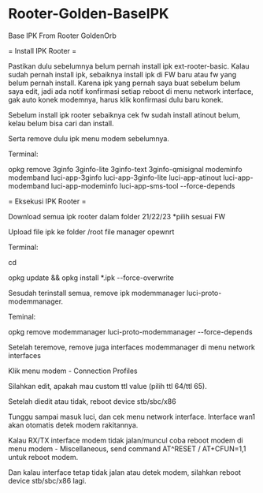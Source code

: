 # Rooter-Golden-BaseIPK
Base IPK From Rooter GoldenOrb


= Install IPK Rooter =

Pastikan dulu sebelumnya belum pernah install ipk ext-rooter-basic. Kalau sudah pernah install ipk, sebaiknya install ipk di FW baru atau fw yang belum pernah install.
Karena ipk yang pernah saya buat sebelum belum saya edit, jadi ada notif konfirmasi setiap reboot di menu network interface, gak auto konek modemnya, harus klik konfirmasi dulu baru konek.

Sebelum install ipk rooter sebaiknya cek fw sudah install atinout belum, kelau belum bisa cari dan install.

Serta remove dulu ipk menu modem sebelumnya.

Terminal:

opkg remove 3ginfo 3ginfo-lite 3ginfo-text 3ginfo-qmisignal modeminfo modemband luci-app-3ginfo luci-app-3ginfo-lite luci-app-atinout luci-app-modemband luci-app-modeminfo luci-app-sms-tool --force-depends

= Eksekusi IPK Rooter =

Download semua ipk rooter dalam folder 21/22/23 *pilih sesuai FW

Upload file ipk ke folder /root file manager opewnrt

Terminal:

cd

opkg update && opkg install *.ipk --force-overwrite

Sesudah terinstall semua, remove ipk modemmanager luci-proto-modemmanager.

Teminal:

opkg remove modemmanager luci-proto-modemmanager --force-depends

Setelah teremove, remove juga interfaces modemmanager di menu network interfaces

Klik menu modem - Connection Profiles

Silahkan edit, apakah mau custom ttl value (pilih ttl 64/ttl 65).

Setelah diedit atau tidak, reboot device stb/sbc/x86

Tunggu sampai masuk luci, dan cek menu network interface. Interface wan1 akan otomatis detek modem rakitannya.

Kalau RX/TX interface modem tidak jalan/muncul coba reboot modem di menu modem - Miscellaneous, send command AT^RESET / AT+CFUN=1,1 untuk reboot modem.

Dan kalau interface tetap tidak jalan atau detek modem, silahkan reboot device stb/sbc/x86 lagi.
